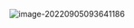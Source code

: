 ![image-20220905093641186](https://wangleidetuchuang.oss-cn-beijing.aliyuncs.com/img/image-20220905093641186.png)